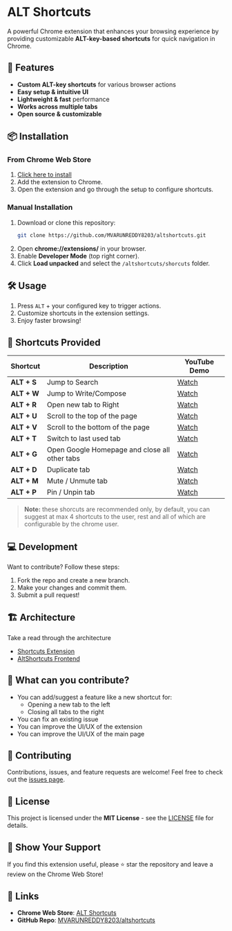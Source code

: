 # ALT Shortcuts

A powerful Chrome extension that enhances your browsing experience by providing customizable **ALT-key-based shortcuts** for quick navigation in Chrome.

## 🚀 Features

-   **Custom ALT-key shortcuts** for various browser actions
-   **Easy setup & intuitive UI**
-   **Lightweight & fast** performance
-   **Works across multiple tabs**
-   **Open source & customizable**

## 📦 Installation

### From Chrome Web Store

1. [Click here to install](https://chromewebstore.google.com/detail/alt-shortcuts/pahfhkipajanpngdindidihnplfkldjp)
2. Add the extension to Chrome.
3. Open the extension and go through the setup to configure shortcuts.

### Manual Installation

1. Download or clone this repository:
    ```sh
    git clone https://github.com/MVARUNREDDY8203/altshortcuts.git
    ```
2. Open **chrome://extensions/** in your browser.
3. Enable **Developer Mode** (top right corner).
4. Click **Load unpacked** and select the `/altshortcuts/shorcuts` folder.

## 🛠 Usage

1. Press `ALT` + your configured key to trigger actions.
2. Customize shortcuts in the extension settings.
3. Enjoy faster browsing!

## 🎯 Shortcuts Provided

| Shortcut    | Description                                   | YouTube Demo                                                           |
| ----------- | --------------------------------------------- | ---------------------------------------------------------------------- |
| **ALT + S** | Jump to Search                                | [Watch](https://www.youtube.com/embed/FCumqqW_6hI?si=wM7ogMJbDHEkrDVh) |
| **ALT + W** | Jump to Write/Compose                         | [Watch](https://www.youtube.com/embed/AnNVB7s8Abs?si=BkzslDEbSbZ-Miej) |
| **ALT + R** | Open new tab to Right                         | [Watch](https://www.youtube.com/embed/sP3qQyAKE6o?si=SsiudxJ4c-Xa4CHn) |
| **ALT + U** | Scroll to the top of the page                 | [Watch](https://www.youtube.com/embed/c74yL160Gm0?si=qreZfyVop0E4mCd_) |
| **ALT + V** | Scroll to the bottom of the page              | [Watch](https://www.youtube.com/embed/c74yL160Gm0?si=qreZfyVop0E4mCd_) |
| **ALT + T** | Switch to last used tab                       | [Watch](https://www.youtube.com/embed/QjihRppoI68?si=RpqK7qypEPs-Qcqu) |
| **ALT + G** | Open Google Homepage and close all other tabs | [Watch](https://www.youtube.com/embed/ONTgE2Hm2fA?si=DQAfynvBXYkteIQa) |
| **ALT + D** | Duplicate tab                                 | [Watch](https://www.youtube.com/embed/KSHmN4xOLtg?si=forwkOj5d_6kSD8o) |
| **ALT + M** | Mute / Unmute tab                             | [Watch](https://www.youtube.com/embed/RImwbRvh0c0?si=Pgk8zPkDwwlqqnfS) |
| **ALT + P** | Pin / Unpin tab                               | [Watch](https://www.youtube.com/embed/N1yHXeZl74Q?si=xursX78RlZ0AB001) |

> **Note:** these shorcuts are recommended only, by default, you can suggest at max 4 shortcuts to the user, rest and all of which are configurable by the chrome user.

## 💻 Development

Want to contribute? Follow these steps:

1. Fork the repo and create a new branch.
2. Make your changes and commit them.
3. Submit a pull request!

## 🏗️ Architecture

Take a read through the architecture

-   [Shortcuts Extension](https://github.com/MVARUNREDDY8203/altshortcuts/tree/main/shortcuts)
-   [AltShortcuts Frontend](https://github.com/MVARUNREDDY8203/altshortcuts/tree/main/altshortcuts_frontend)

## 🐞 What can you contribute?

-   You can add/suggest a feature like a new shortcut for:
    -   Opening a new tab to the left
    -   Closing all tabs to the right
-   You can fix an existing issue
-   You can improve the UI/UX of the extension
-   You can improve the UI/UX of the main page

## 🤝 Contributing

Contributions, issues, and feature requests are welcome! Feel free to check out the [issues page](https://github.com/MVARUNREDDY8203/altshortcuts/issues).

## 📜 License

This project is licensed under the **MIT License** - see the [LICENSE](LICENSE) file for details.

## 🌟 Show Your Support

If you find this extension useful, please ⭐ star the repository and leave a review on the Chrome Web Store!

## 🔗 Links

-   **Chrome Web Store**: [ALT Shortcuts](https://chromewebstore.google.com/detail/alt-shortcuts/pahfhkipajanpngdindidihnplfkldjp)
-   **GitHub Repo**: [MVARUNREDDY8203/altshortcuts](https://github.com/MVARUNREDDY8203/altshortcuts)
